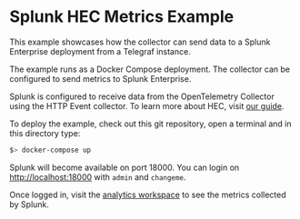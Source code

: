 # Splunk HEC Metrics Example

This example showcases how the collector can send data to a Splunk Enterprise deployment from a Telegraf instance.

The example runs as a Docker Compose deployment. The collector can be configured to send metrics to Splunk Enterprise.

Splunk is configured to receive data from the OpenTelemetry Collector using the HTTP Event collector. To learn more about HEC, visit [our guide](https://dev.splunk.com/enterprise/docs/dataapps/httpeventcollector/).

To deploy the example, check out this git repository, open a terminal and in this directory type:
```bash
$> docker-compose up
```

Splunk will become available on port 18000. You can login on [http://localhost:18000](http://localhost:18000) with `admin` and `changeme`.

Once logged in, visit the [analytics workspace](http://localhost:18000/en-US/app/search/analytics_workspace) to see the metrics collected by Splunk.
